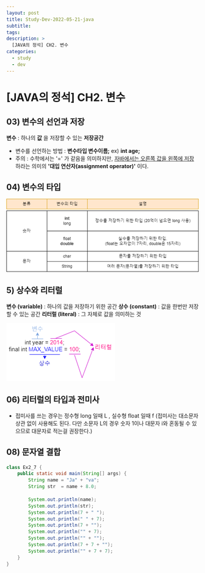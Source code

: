 ```yaml
---
layout: post
title: Study-Dev-2022-05-21-java
subtitle:
tags:
description: >
  [JAVA의 정석] CH2. 변수
categories:
  - study
  - dev
---
```


# [JAVA의 정석] CH2. 변수 

## 03) 변수의 선언과 저장

__변수__ : 하나의 __값__ 을 저장할 수 있는 __저장공간__ <br>

- 변수를 선언하는 방법 : __변수타입 변수이름;__ ex) __int age;__
- 주의 : 수학에서는 '=' 가 같음을 의미하지만, <u> 자바에서는 오른쪽 값을 왼쪽에 저장 </u> 하라는 의미의 __'대입 연산자(assignment operator)'__ 이다. <br>

## 04) 변수의 타입

![](../../../assets/img/study/dev/Study-Dev-2022-05-21-java/1.png)

## 5) 상수와 리터럴

__변수 (variable)__ : 하나의 값을 저장하기 위한 공간
__상수 (constant)__ : 값을 한번만 저장할 수 있는 공간
__리터럴 (literal)__ : 그 자체로 값을 의미하는 것

![](../../../assets/img/study/dev/Study-Dev-2022-05-21-java/2.png)

## 06) 리터럴의 타입과 전미사

- 접미사를 쓰는 경우는 정수형 long 일때 L , 실수형 float 일때 f (접미사는 대소문자 상관 없이 사용해도 된다. 다만 소문자 L의 경우 숫자 1이나 대문자 i와 혼동될 수 있으므로 대문자로 적는걸 권장한다.)

## 08) 문자열 결합

```java
class Ex2_7 {
	public static void main(String[] args) {
		String name = "Ja" + "va";
		String str  = name + 8.0;

		System.out.println(name);
		System.out.println(str);
		System.out.println(7 + " ");
		System.out.println(" " + 7);
		System.out.println(7 + "");
		System.out.println("" + 7);
		System.out.println("" + "");
		System.out.println(7 + 7 + "");
		System.out.println("" + 7 + 7);
	}
}
```



